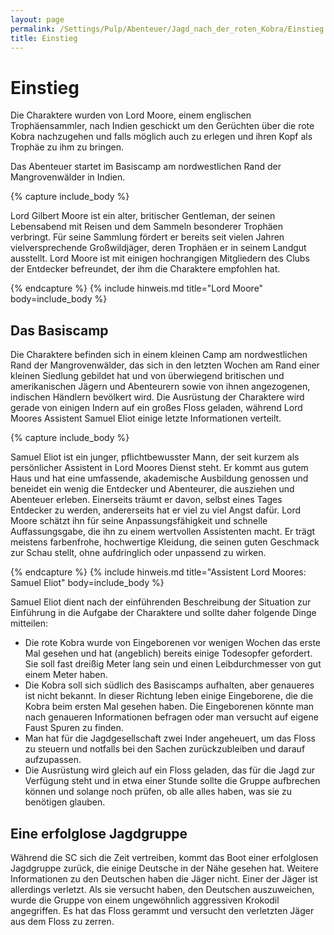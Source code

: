 ```yaml
---
layout: page
permalink: /Settings/Pulp/Abenteuer/Jagd_nach_der_roten_Kobra/Einstieg
title: Einstieg
---
```


# Einstieg

Die Charaktere wurden von Lord Moore, einem englischen Trophäensammler, nach Indien geschickt um den Gerüchten über die rote Kobra nachzugehen und falls möglich auch zu erlegen und ihren Kopf als Trophäe zu ihm zu bringen.

Das Abenteuer startet im Basiscamp am nordwestlichen Rand der Mangrovenwälder in Indien.

{% capture include_body %}

Lord Gilbert Moore ist ein alter, britischer Gentleman, der seinen Lebensabend mit Reisen und dem Sammeln besonderer Trophäen verbringt. Für seine Sammlung fördert er bereits seit vielen Jahren vielversprechende Großwildjäger, deren Trophäen er in seinem Landgut ausstellt. Lord Moore ist mit einigen hochrangigen Mitgliedern des Clubs der Entdecker befreundet, der ihm die Charaktere empfohlen hat.

{% endcapture %}
{% include hinweis.md title="Lord Moore" body=include_body %}

## Das Basiscamp

Die Charaktere befinden sich in einem kleinen Camp am nordwestlichen Rand der Mangrovenwälder, das sich in den letzten Wochen am Rand einer kleinen Siedlung gebildet hat und von überwiegend britischen und amerikanischen Jägern und Abenteurern sowie von ihnen angezogenen, indischen Händlern bevölkert wird. Die Ausrüstung der Charaktere wird gerade von einigen Indern auf ein großes Floss geladen, während Lord Moores Assistent Samuel Eliot einige letzte Informationen verteilt.

{% capture include_body %}

Samuel Eliot ist ein junger, pflichtbewusster Mann, der seit kurzem als persönlicher Assistent in Lord Moores Dienst steht. Er kommt aus gutem Haus und hat eine umfassende, akademische Ausbildung genossen und beneidet ein wenig die Entdecker und Abenteurer, die ausziehen und Abenteuer erleben. Einerseits träumt er davon, selbst eines Tages Entdecker zu werden, andererseits hat er viel zu viel Angst dafür. Lord Moore schätzt ihn für seine Anpassungsfähigkeit und schnelle Auffassungsgabe, die ihn zu einem wertvollen Assistenten macht. Er trägt meistens farbenfrohe, hochwertige Kleidung, die seinen guten Geschmack zur Schau stellt, ohne aufdringlich oder unpassend zu wirken.

{% endcapture %}
{% include hinweis.md title="Assistent Lord Moores: Samuel Eliot" body=include_body %}

Samuel Eliot dient nach der einführenden Beschreibung der Situation zur Einführung in die Aufgabe der Charaktere und sollte daher folgende Dinge mitteilen:

- Die rote Kobra wurde von Eingeborenen vor wenigen Wochen das erste Mal gesehen und hat (angeblich) bereits einige Todesopfer gefordert. Sie soll fast dreißig Meter lang sein und einen Leibdurchmesser von gut einem Meter haben.
- Die Kobra soll sich südlich des Basiscamps aufhalten, aber genaueres ist nicht bekannt. In dieser Richtung leben einige Eingeborene, die die Kobra beim ersten Mal gesehen haben. Die Eingeborenen könnte man nach genaueren Informationen befragen oder man versucht auf eigene Faust Spuren zu finden.
- Man hat für die Jagdgesellschaft zwei Inder angeheuert, um das Floss zu steuern und notfalls bei den Sachen zurückzubleiben und darauf aufzupassen.
- Die Ausrüstung wird gleich auf ein Floss geladen, das für die Jagd zur Verfügung steht und in etwa einer Stunde sollte die Gruppe aufbrechen können und solange noch prüfen, ob alle alles haben, was sie zu benötigen glauben.

## Eine erfolglose Jagdgruppe

Während die SC sich die Zeit vertreiben, kommt das Boot einer erfolglosen Jagdgruppe zurück, die einige Deutsche in der Nähe gesehen hat. Weitere Informationen zu den Deutschen haben die Jäger nicht. Einer der Jäger ist allerdings verletzt. Als sie versucht haben, den Deutschen auszuweichen, wurde die Gruppe von einem ungewöhnlich aggressiven Krokodil angegriffen. Es hat das Floss gerammt und versucht den verletzten Jäger aus dem Floss zu zerren.
